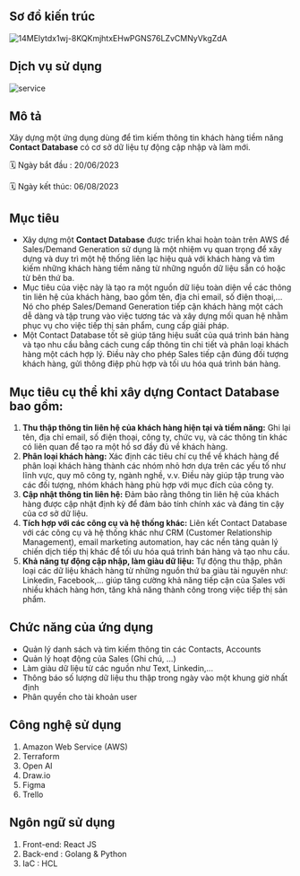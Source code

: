 ## Sơ đồ kiến trúc
![14MElytdx1wj-8KQKmjhtxEHwPGNS76LZvCMNyVkgZdA](https://github.com/user-attachments/assets/85020c29-5650-43d7-b0f8-06222e49011a)
## Dịch vụ sử dụng
![service](https://github.com/user-attachments/assets/797f451d-b310-4d7a-bb39-77023efb1723)

## Mô tả
Xây dựng một ứng dụng dùng để tìm kiếm thông tin khách hàng tiềm năng **Contact Database** có cơ sở dữ liệu tự động cập nhập và làm mới.

🗓️ Ngày bắt đầu :   20/06/2023

🗓️ Ngày kết thúc:   06/08/2023
## Mục tiêu
- Xây dựng một **Contact Database** được triển khai hoàn toàn trên AWS để Sales/Demand Generation sử dụng là một nhiệm vụ quan trọng để xây dựng và duy trì một hệ thống liên lạc hiệu quả với khách hàng và tìm kiếm những khách hàng tiềm năng từ những nguồn dữ liệu sẵn có hoặc từ bên thứ ba.
- Mục tiêu của việc này là tạo ra một nguồn dữ liệu toàn diện về các thông tin liên hệ của khách hàng, bao gồm tên, địa chỉ email, số điện thoại,... Nó cho phép Sales/Demand Generation tiếp cận khách hàng một cách dễ dàng và tập trung vào việc tương tác và xây dựng mối quan hệ nhằm phục vụ cho việc tiếp thị sản phẩm, cung cấp giải pháp.
- Một Contact Database tốt sẽ giúp tăng hiệu suất của quá trình bán hàng và tạo nhu cầu bằng cách cung cấp thông tin chi tiết và phân loại khách hàng một cách hợp lý. Điều này cho phép Sales tiếp cận đúng đối tượng khách hàng, gửi thông điệp phù hợp và tối ưu hóa quá trình bán hàng.
## Mục tiêu cụ thể khi xây dựng Contact Database bao gồm:
1. **Thu thập thông tin liên hệ của khách hàng hiện tại và tiềm năng:** Ghi lại tên, địa chỉ email, số điện thoại, công ty, chức vụ, và các thông tin khác có liên quan để tạo ra một hồ sơ đầy đủ về khách hàng.
2. **Phân loại khách hàng:** Xác định các tiêu chí cụ thể về khách hàng để phân loại khách hàng thành các nhóm nhỏ hơn dựa trên các yếu tố như lĩnh vực, quy mô công ty, ngành nghề, v.v. Điều này giúp tập trung vào các đối tượng, nhóm khách hàng phù hợp với mục đích của công ty.
3. **Cập nhật thông tin liên hệ:** Đảm bảo rằng thông tin liên hệ của khách hàng được cập nhật định kỳ để đảm bảo tính chính xác và đáng tin cậy của cơ sở dữ liệu.
4. **Tích hợp với các công cụ và hệ thống khác:** Liên kết Contact Database với các công cụ và hệ thống khác như CRM (Customer Relationship Management), email marketing automation, hay các nền tảng quản lý chiến dịch tiếp thị khác để tối ưu hóa quá trình bán hàng và tạo nhu cầu.
5. **Khả năng tự động cập nhập, làm giàu dữ liệu:** Tự động thu thập, phân loại các dữ liệu khách hàng từ những nguồn thứ ba giàu tài nguyên như: Linkedin, Facebook,... giúp tăng cường khả năng tiếp cận của Sales với nhiều khách hàng hơn, tăng khả năng thành công trong việc tiếp thị sản phẩm.

## Chức năng của ứng dụng
- Quản lý danh sách và tìm kiếm thông tin các Contacts, Accounts
- Quản lý hoạt động của Sales (Ghi chú, …)
- Làm giàu dữ liệu từ các nguồn như Text, Linkedin,...
- Thông báo số lượng dữ liệu thu thập trong ngày vào một khung giờ nhất định
- Phân quyền cho tài khoản user
## Công nghệ sử dụng
1. Amazon Web Service (AWS)
2. Terraform
3. Open AI
4. Draw.io
5. Figma
6. Trello
## Ngôn ngữ sử dụng
1. Front-end: React JS
2. Back-end : Golang & Python
3. IaC      : HCL
